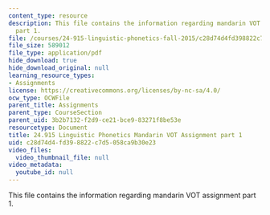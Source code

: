 ```yaml
---
content_type: resource
description: This file contains the information regarding mandarin VOT assignment
  part 1.
file: /courses/24-915-linguistic-phonetics-fall-2015/c28d74d4fd398822c7d5058ca9b30e23_MIT24_915F15_Assignment2_1.pdf
file_size: 589012
file_type: application/pdf
hide_download: true
hide_download_original: null
learning_resource_types:
- Assignments
license: https://creativecommons.org/licenses/by-nc-sa/4.0/
ocw_type: OCWFile
parent_title: Assignments
parent_type: CourseSection
parent_uid: 3b2b7132-f2d9-ce21-bce9-83271f8be53e
resourcetype: Document
title: 24.915 Linguistic Phonetics Mandarin VOT Assignment part 1
uid: c28d74d4-fd39-8822-c7d5-058ca9b30e23
video_files:
  video_thumbnail_file: null
video_metadata:
  youtube_id: null
---
```

This file contains the information regarding mandarin VOT assignment part 1.